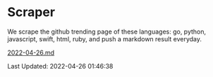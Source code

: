 # Scraper

We scrape the github trending page of these languages: go, python, javascript, swift, html, ruby, and push a markdown result everyday.

[2022-04-26.md](https://github.com/henson/Scraper/blob/master/2022-04-26.md)

Last Updated: 2022-04-26 01:46:38